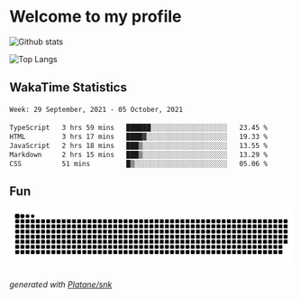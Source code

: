 # Welcome to my profile

![Github stats](https://github-readme-stats.vercel.app/api?username=xinthose&show_icons=true&theme=radical&count_private=true)

![Top Langs](https://github-readme-stats.vercel.app/api/top-langs/?username=xinthose)

## WakaTime Statistics
<!--START_SECTION:waka-->
```text
Week: 29 September, 2021 - 05 October, 2021

TypeScript   3 hrs 59 mins   ██████░░░░░░░░░░░░░░░░░░░   23.45 % 
HTML         3 hrs 17 mins   ████▓░░░░░░░░░░░░░░░░░░░░   19.33 % 
JavaScript   2 hrs 18 mins   ███▒░░░░░░░░░░░░░░░░░░░░░   13.55 % 
Markdown     2 hrs 15 mins   ███▒░░░░░░░░░░░░░░░░░░░░░   13.29 % 
CSS          51 mins         █▒░░░░░░░░░░░░░░░░░░░░░░░   05.06 % 
```
<!--END_SECTION:waka-->

## Fun
![github contribution grid snake animation](https://raw.githubusercontent.com/xinthose/xinthose/output/github-contribution-grid-snake.svg)

_generated with [Platane/snk](https://github.com/Platane/snk)_
